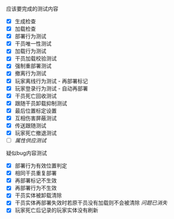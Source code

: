 应该要完成的测试内容

- [x] 生成检查
- [x] 加载检查
- [x] 部署行为测试
- [x] 干员唯一性测试
- [x] 加载行为测试
- [x] 干员加载校验测试
- [x] 强制重部署测试
- [x] 撤离行为测试
- [x] 玩家离线行为测试 - 再部署标记
- [x] 玩家登录行为测试 - 自动再部署
- [x] 干员死亡回收测试
- [x] 跟随干员卸载抑制测试
- [x] 最后位置标定设置
- [x] 互相伤害屏蔽测试
- [x] 传送跟随测试
- [x] 玩家死亡撤退测试
- [ ] *属性供应测试*

疑似bug内容测试

- [x] 部署行为有效位置判定
- [x] 相同干员重复部署
- [x] 再部署标记不生效
- [x] 再部署行为不生效
- [x] 干员实体被卸载清除
- [x] 干员实体再部署失效时若原干员没有加载则不会被清除 *问题已消失*
- [x] 玩家死亡后记录的玩家实体没有刷新